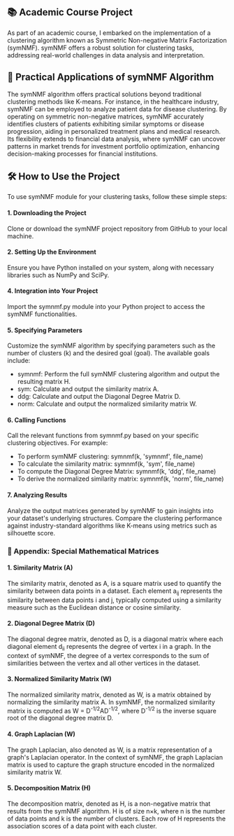 ## 📚 Academic Course Project
As part of an academic course, I embarked on the implementation of a clustering algorithm known as Symmetric Non-negative Matrix Factorization (symNMF). symNMF offers a robust solution for clustering tasks, addressing real-world challenges in data analysis and interpretation.

## 🚀 Practical Applications of symNMF Algorithm
The symNMF algorithm offers practical solutions beyond traditional clustering methods like K-means. For instance, in the healthcare industry, symNMF can be employed to analyze patient data for disease clustering. By operating on symmetric non-negative matrices, symNMF accurately identifies clusters of patients exhibiting similar symptoms or disease progression, aiding in personalized treatment plans and medical research. Its flexibility extends to financial data analysis, where symNMF can uncover patterns in market trends for investment portfolio optimization, enhancing decision-making processes for financial institutions.

## 🛠️ How to Use the Project
To use symNMF module for your clustering tasks, follow these simple steps:

#### 1. Downloading the Project
Clone or download the symNMF project repository from GitHub to your local machine.
#### 2. Setting Up the Environment
Ensure you have Python installed on your system, along with necessary libraries such as NumPy and SciPy.
#### 4. Integration into Your Project
Import the symnmf.py module into your Python project to access the symNMF functionalities.
#### 5. Specifying Parameters
Customize the symNMF algorithm by specifying parameters such as the number of clusters (k) and the desired goal (goal). The available goals include:
* symnmf: Perform the full symNMF clustering algorithm and output the resulting matrix H.
* sym: Calculate and output the similarity matrix A.
* ddg: Calculate and output the Diagonal Degree Matrix D.
* norm: Calculate and output the normalized similarity matrix W.
#### 6. Calling Functions
Call the relevant functions from symnmf.py based on your specific clustering objectives. For example:
* To perform symNMF clustering: symnmf(k, 'symnmf', file_name)
* To calculate the similarity matrix: symnmf(k, 'sym', file_name)
* To compute the Diagonal Degree Matrix: symnmf(k, 'ddg', file_name)
* To derive the normalized similarity matrix: symnmf(k, 'norm', file_name)
#### 7. Analyzing Results
Analyze the output matrices generated by symNMF to gain insights into your dataset's underlying structures. Compare the clustering performance against industry-standard algorithms like K-means using metrics such as silhouette score.

### 📝 Appendix: Special Mathematical Matrices
#### 1. Similarity Matrix (A)
The similarity matrix, denoted as A, is a square matrix used to quantify the similarity between data points in a dataset. Each element a<sub>ij</sub> represents the similarity between data points i and j, typically computed using a similarity measure such as the Euclidean distance or cosine similarity.

#### 2. Diagonal Degree Matrix (D)
The diagonal degree matrix, denoted as D, is a diagonal matrix where each diagonal element d<sub>ii</sub> represents the degree of vertex i in a graph. In the context of symNMF, the degree of a vertex corresponds to the sum of similarities between the vertex and all other vertices in the dataset.

#### 3. Normalized Similarity Matrix (W)
The normalized similarity matrix, denoted as W, is a matrix obtained by normalizing the similarity matrix A. In symNMF, the normalized similarity matrix is computed as W = D<sup>-1/2</sup>AD<sup>-1/2</sup>, where D<sup>-1/2</sup> is the inverse square root of the diagonal degree matrix D.

#### 4. Graph Laplacian (W)
The graph Laplacian, also denoted as W, is a matrix representation of a graph's Laplacian operator. In the context of symNMF, the graph Laplacian matrix is used to capture the graph structure encoded in the normalized similarity matrix W.

#### 5. Decomposition Matrix (H)
The decomposition matrix, denoted as H, is a non-negative matrix that results from the symNMF algorithm. H is of size n×k, where n is the number of data points and k is the number of clusters. Each row of H represents the association scores of a data point with each cluster.
